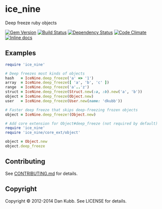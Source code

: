 ice_nine
========

Deep freeze ruby objects

[![Gem Version](https://badge.fury.io/rb/ice_nine.svg)][gem]
[![Build Status](https://secure.travis-ci.org/dkubb/ice_nine.svg?branch=master)][travis]
[![Dependency Status](https://gemnasium.com/dkubb/ice_nine.svg)][gemnasium]
[![Code Climate](https://codeclimate.com/github/dkubb/ice_nine.png)][codeclimate]
[![Inline docs](http://inch-ci.org/github/dkubb/ice_nine.svg?branch=master)][inch]

[gem]: https://rubygems.org/gems/ice_nine
[travis]: https://travis-ci.org/dkubb/ice_nine
[gemnasium]: https://gemnasium.com/dkubb/ice_nine
[codeclimate]: https://codeclimate.com/github/dkubb/ice_nine
[inch]: http://inch-ci.org/github/dkubb/ice_nine

Examples
--------

```ruby
require 'ice_nine'

# Deep freezes most kinds of objects
hash   = IceNine.deep_freeze('a' => '1')
array  = IceNine.deep_freeze([ 'a', 'b', 'c' ])
range  = IceNine.deep_freeze('a'..'z')
struct = IceNine.deep_freeze(Struct.new(:a, :b).new('a', 'b'))
object = IceNine.deep_freeze(Object.new)
user   = IceNine.deep_freeze(User.new(name: 'dkubb'))

# Faster deep freeze that skips deep-freezing frozen objects
object = IceNine.deep_freeze!(Object.new)

# Add core extension for Object#deep_freeze (not required by default)
require 'ice_nine'
require 'ice_nine/core_ext/object'

object = Object.new
object.deep_freeze
```

Contributing
------------

See [CONTRIBUTING.md](CONTRIBUTING.md) for details.

Copyright
---------

Copyright &copy; 2012-2014 Dan Kubb. See LICENSE for details.
